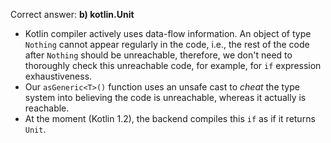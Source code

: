 Correct answer: **b) kotlin.Unit**

* Kotlin compiler actively uses data-flow information.
  An object of type `Nothing` cannot appear regularly in the code,
  i.e., the rest of the code after `Nothing` should be unreachable,
  therefore, we don't need to thoroughly check this unreachable code,
  for example, for `if` expression exhaustiveness.
* Our `asGeneric<T>()` function uses an unsafe cast to *cheat* the type system
  into believing the code is unreachable, whereas it actually is reachable.
* At the moment (Kotlin 1.2), the backend compiles this `if`
  as if it returns `Unit`.
